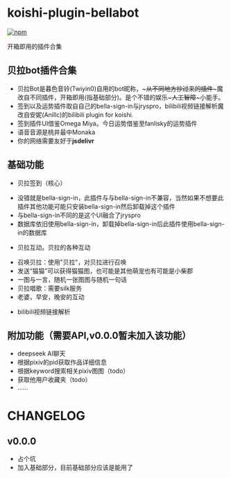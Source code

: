 # koishi-plugin-bellabot

[![npm](https://img.shields.io/npm/v/koishi-plugin-bellabot?style=flat-square)](https://www.npmjs.com/package/koishi-plugin-bellabot)

开箱即用的插件合集

## 贝拉bot插件合集
* 贝拉Bot是暮色音铃(Twiyin0)自用的bot昵称，~~~从不同地方抄过来的插件~~~魔改自不同插件，开箱即用(指基础部分)。是个不错的娱乐~~~人工智障~~~小能手。
* 签到以及运势插件取自自己的bella-sign-in与jryspro，bilibili视频链接解析魔改自安妮(Anillc)的bilibili plugin for koishi.
* 签到插件UI借鉴Omega Miya。今日运势借鉴至fanlisky的运势插件
* 语音音源是桃井最中Monaka
* 你的网络需要友好于**jsdelivr**

## 基础功能
* 贝拉签到（核心）
- 没错就是bella-sign-in，此插件与与bella-sign-in不兼容，当然如果不想要此插件其他功能可能只安装bella-sign-in然后卸载掉这个插件
- 与bella-sign-in不同的是这个UI融合了jryspro
- 数据库依旧使用bella-sign-in，卸载掉bella-sign-in后此插件使用bella-sign-in的数据库

* 贝拉互动。贝拉的各种互动
- 召唤贝拉：使用"贝拉"，对贝拉进行召唤
- 发送“猫猫”可以获得猫猫图，也可能是其他萌宠也有可能是小柴郡
- 一图与一言，随机一张图图与随机一句话
- 贝拉唱歌：需要silk服务
- 老婆，早安，晚安的互动

* bilibili视频链接解析

## 附加功能（需要API,v0.0.0暂未加入该功能）
* deepseek AI聊天
* 根据pixiv的pid获取作品详细信息
* 根据keyword搜索相关pixiv图图（todo）
* 获取他用户收藏夹（todo）
* ......


# CHANGELOG

## v0.0.0
* 占个坑
* 加入基础部分，目前基础部分应该是能用了